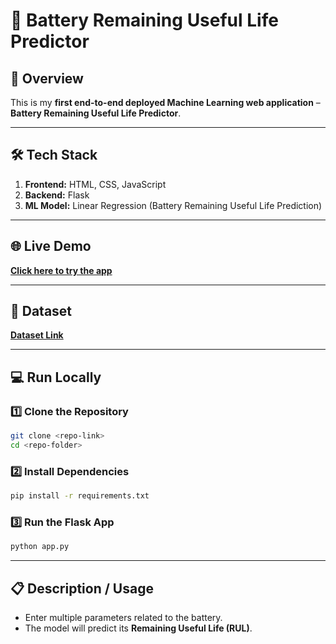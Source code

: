 # 🔋 Battery Remaining Useful Life Predictor

## 📌 Overview
This is my **first end-to-end deployed Machine Learning web application** – **Battery Remaining Useful Life Predictor**.

---

## 🛠 Tech Stack
1. **Frontend:** HTML, CSS, JavaScript  
2. **Backend:** Flask  
3. **ML Model:** Linear Regression (Battery Remaining Useful Life Prediction)  

---

## 🌐 Live Demo
[**Click here to try the app**](link-here)

---

## 📂 Dataset
[**Dataset Link**](link-here)

---

## 💻 Run Locally

### 1️⃣ Clone the Repository
```bash
git clone <repo-link>
cd <repo-folder>
```

### 2️⃣ Install Dependencies
```bash
pip install -r requirements.txt
```

### 3️⃣ Run the Flask App
```bash
python app.py
```

---

## 📋 Description / Usage
- Enter multiple parameters related to the battery.  
- The model will predict its **Remaining Useful Life (RUL)**.  


